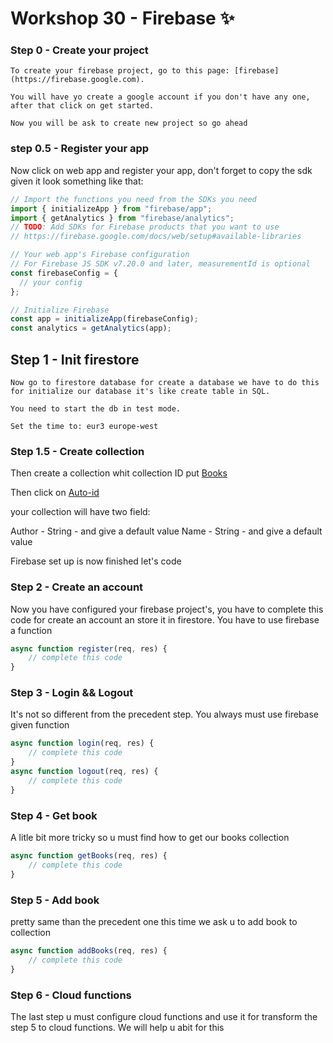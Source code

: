 # Workshop 30 - Firebase ✨

### Step 0 - Create your project
```
To create your firebase project, go to this page: [firebase](https://firebase.google.com).

You will have yo create a google account if you don't have any one, after that click on get started.

Now you will be ask to create new project so go ahead
```
### step 0.5 - Register your app

Now click on web app and register your app,
don't forget to copy the sdk given it look something like that:
```javascript
// Import the functions you need from the SDKs you need
import { initializeApp } from "firebase/app";
import { getAnalytics } from "firebase/analytics";
// TODO: Add SDKs for Firebase products that you want to use
// https://firebase.google.com/docs/web/setup#available-libraries

// Your web app's Firebase configuration
// For Firebase JS SDK v7.20.0 and later, measurementId is optional
const firebaseConfig = {
  // your config
};

// Initialize Firebase
const app = initializeApp(firebaseConfig);
const analytics = getAnalytics(app);
```


## Step 1 - Init firestore
```
Now go to firestore database for create a database we have to do this for initialize our database it's like create table in SQL.

You need to start the db in test mode.

Set the time to: eur3 europe-west
```
### Step 1.5 - Create collection

Then create a collection whit collection ID put [Books]()

Then click on [Auto-id]()

your collection will have two field:

Author - String - and give a default value
Name   - String - and give a default value

Firebase set up is now finished let's code

### Step 2 - Create an account

Now you have configured your firebase project's,
you have to complete this code for create an account an store it in firestore.
You have to use firebase a function
```javascript
async function register(req, res) {
    // complete this code
}
```

### Step 3 - Login && Logout
It's not so different from the precedent step.
You always must use firebase given function
```javascript
async function login(req, res) {
    // complete this code
}
async function logout(req, res) {
    // complete this code
}
```

### Step 4 - Get book
A litle bit more tricky so u must find how to get our books collection
```javascript
async function getBooks(req, res) {
    // complete this code
}
```

### Step 5 - Add book
pretty same than the precedent one this time we ask u to add book to collection
```javascript
async function addBooks(req, res) {
    // complete this code
}
```

### Step 6 - Cloud functions
The last step u must configure cloud functions and use it for transform the step 5 to cloud functions.
We will help u abit for this